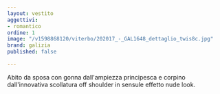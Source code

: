 ```yaml
---
layout: vestito
aggettivi:
- romantico
ordine: 1
image: "/v1598868120/viterbo/202017_-_GAL1648_dettaglio_twis8c.jpg"
brand: galizia
published: false

---
```

Abito da sposa con gonna dall'ampiezza principesca e corpino dall'innovativa scollatura off shoulder in sensule effetto nude look. 